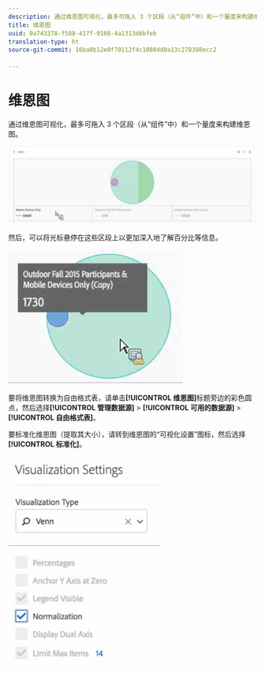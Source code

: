 ```yaml
---
description: 通过维恩图可视化，最多可拖入 3 个区段（从“组件”中）和一个量度来构建维恩图。
title: 维恩图
uuid: 0a743378-f588-417f-9108-4a1313d6bfeb
translation-type: ht
source-git-commit: 16ba0b12e0f70112f4c10804d0a13c278388ecc2

---
```



# 维恩图

通过维恩图可视化，最多可拖入 3 个区段（从“组件”中）和一个量度来构建维恩图。

![](assets/venn.png)

然后，可以将光标悬停在这些区段上以更加深入地了解百分比等信息。

![](assets/venn_hover.png)

要将维恩图转换为自由格式表，请单击&#x200B;**[!UICONTROL 维恩图]**&#x200B;标题旁边的彩色圆点，然后选择&#x200B;**[!UICONTROL 管理数据源]** > **[!UICONTROL 可用的数据源]** > **[!UICONTROL 自由格式表]**。

要标准化维恩图（提取其大小），请转到维恩图的“可视化设置”图标，然后选择&#x200B;**[!UICONTROL 标准化]**。

![](assets/normalization.png)

